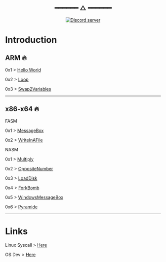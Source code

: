 <h2 align="center"> ━━━━━━  △  ━━━━━━ </h2>
<div align="center">
   <p></p>
   <a href="https://discord.gg/linuxfr">
      <img alt="Discord server" src="https://discord.com/api/guilds/1058067015891431514/embed.png?style=banner4">
   </a>
   <br>
</div>
<p/>
<h2></h2>

# Introduction

ARM 🔥
---

0x1 > [Hello World](https://github.com/kittygirlyy/Assembly-training/blob/main/HelloCat/HelloCat.s)

0x2 > [Loop](https://github.com/kittygirlyy/Assembly-training/blob/main/HelloCat/LoopSimpleAddAndSub.s)

0x3 > [Swap2Variables](https://github.com/kittygirlyy/Assembly-training/blob/main/HelloCat/swap-in-arm.s)

---

x86-x64 🔥
---

FASM

0x1 > [MessageBox](https://github.com/kittygirlyy/Assembly-training/blob/main/FasmWTF/HelloMyDearCat.asm)

0x2 > [WriteInAFile](https://github.com/kittygirlyy/Assembly-training/blob/main/FasmWTF/makemycatgreatagain.asm)

NASM

0x1 > [Multiply](https://github.com/kittygirlyy/Assembly-training/blob/main/NASM/Multiply.asm)

0x2 > [OppositeNumber](https://github.com/kittygirlyy/Assembly-training/blob/main/NASM/OppositeNumber.asm)

0x3 > [LoadDisk](https://github.com/kittygirlyy/Assembly-training/blob/main/NASM/disk.asm)

0x4 > [ForkBomb](https://github.com/kittygirlyy/Assembly-training/blob/main/NASM/ForkBomb.asm)

0x5 > [WindowsMessageBox](https://github.com/kittygirlyy/Assembly-training/blob/main/NASM/MessageBoxWindows.asm)

0x6 > [Pyramide](https://github.com/kittygirlyy/Assembly-training/blob/main/NASM/Pyramide.asm)

---
# Links

Linux Syscall > [Here](https://syscall.sh)

OS Dev > [Here](https://wiki.osdev.org/Required_Knowledge)
